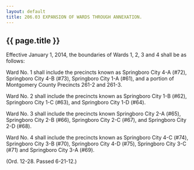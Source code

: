 ```yaml
---
layout: default 
title: 206.03 EXPANSION OF WARDS THROUGH ANNEXATION.
---
```


{{ page.title }}
----------------

Effective January 1, 2014, the boundaries of Wards 1, 2, 3 and 4 shall
be as follows:

Ward No. 1 shall include the precincts known as Springboro City 4-A
(\#72), Springboro City 4-B (\#73), Springboro City 1-A (\#61), and a
portion of Montgomery County Precincts 261-2 and 261-3.

Ward No. 2 shall include the precincts known as Springboro City 1-B
(\#62), Springboro City 1-C (\#63), and Springboro City 1-D (\#64).

Ward No. 3 shall include the precincts known Springboro City 2-A (\#65),
Springboro City 2-B (\#66), Springboro City 2-C (\#67), and Springboro
City 2-D (\#68).

Ward No. 4 shall include the precincts known as Springboro City 4-C
(\#74), Springboro City 3-B (\#70), Springboro City 4-D (\#75),
Springboro City 3-C (\#71) and Springboro City 3-A (\#69).

(Ord. 12-28. Passed 6-21-12.)
